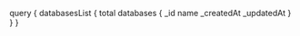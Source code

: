 query {
    databasesList {
        total
        databases {
            _id
            name
            _createdAt
            _updatedAt
        }
    }
}

